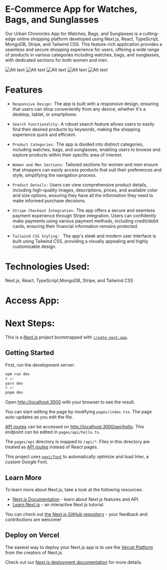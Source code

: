 # E-Commerce App for Watches, Bags, and Sunglasses
Our Urban Chronicles App for Watches, Bags, and Sunglasses is a cutting-edge online shopping platform developed using Next.js, React, TypeScript, MongoDB, Stripe, and Tailwind CSS. This feature-rich application provides a seamless and secure shopping experience for users, offering a wide range of products in various categories including watches, bags, and sunglasses, with dedicated sections for both women and men.
</hr>

![Alt text](eshop.png) ![Alt text](sec.png)  ![Alt text](cat.png) ![Alt text](checkout.png) ![Alt text](strip-checkout.png)

# Features
 - `Responsive Design:` The app is built with a responsive design, ensuring that users can shop conveniently from any device, whether it's a desktop, tablet, or smartphone.

 - `Search Functionality:` A robust search feature allows users to easily find their desired products by keywords, making the shopping experience quick and efficient.

- `Product Categories:` The app is divided into distinct categories, including watches, bags, and sunglasses, enabling users to browse and explore products within their specific area of interest.

-  `Women and Men Sections:` Tailored sections for women and men ensure that shoppers can easily access products that suit their preferences and style, simplifying the navigation process.

- `Product Details:` Users can view comprehensive product details, including high-quality images, descriptions, prices, and available color and size options, ensuring they have all the information they need to make informed purchase decisions.

- `Stripe Checkout Integration:` The app offers a secure and seamless payment experience through Stripe integration. Users can confidently make payments using various payment methods, including credit/debit cards, ensuring their financial information remains protected.

 - `Tailwind CSS Styling: ` The app's sleek and modern user interface is built using Tailwind CSS, providing a visually appealing and highly customizable design.

# Technologies Used:
 Next.js, React, TypeScript,MongoDB, Stripe, and Tailwind CSS
# Access App:

# Next Steps:




This is a [Next.js](https://nextjs.org/) project bootstrapped with [`create-next-app`](https://github.com/vercel/next.js/tree/canary/packages/create-next-app).

## Getting Started

First, run the development server:

```bash
npm run dev
# or
yarn dev
# or
pnpm dev
```

Open [http://localhost:3000](http://localhost:3000) with your browser to see the result.

You can start editing the page by modifying `pages/index.tsx`. The page auto-updates as you edit the file.

[API routes](https://nextjs.org/docs/api-routes/introduction) can be accessed on [http://localhost:3000/api/hello](http://localhost:3000/api/hello). This endpoint can be edited in `pages/api/hello.ts`.

The `pages/api` directory is mapped to `/api/*`. Files in this directory are treated as [API routes](https://nextjs.org/docs/api-routes/introduction) instead of React pages.

This project uses [`next/font`](https://nextjs.org/docs/basic-features/font-optimization) to automatically optimize and load Inter, a custom Google Font.

## Learn More

To learn more about Next.js, take a look at the following resources:

- [Next.js Documentation](https://nextjs.org/docs) - learn about Next.js features and API.
- [Learn Next.js](https://nextjs.org/learn) - an interactive Next.js tutorial.

You can check out [the Next.js GitHub repository](https://github.com/vercel/next.js/) - your feedback and contributions are welcome!

## Deploy on Vercel

The easiest way to deploy your Next.js app is to use the [Vercel Platform](https://vercel.com/new?utm_medium=default-template&filter=next.js&utm_source=create-next-app&utm_campaign=create-next-app-readme) from the creators of Next.js.

Check out our [Next.js deployment documentation](https://nextjs.org/docs/deployment) for more details.

